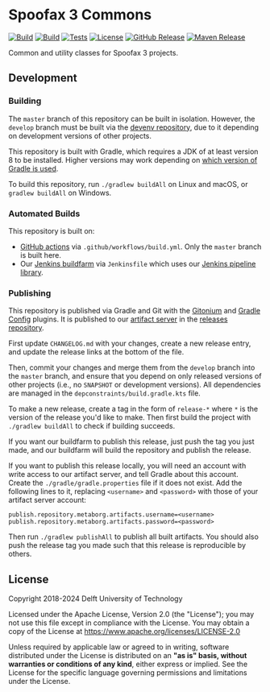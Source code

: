 # Spoofax 3 Commons
[![Build][github-build-badge]][github-build]
[![Build][jenkins-build-badge]][jenkins-build]
[![Tests][jenkins-tests-badge]][jenkins-tests]
[![License][license-badge]][license]
[![GitHub Release][github-release-badge]][github-release]
[![Maven Release][maven-badge]][maven]

Common and utility classes for Spoofax 3 projects.

## Development

### Building

The `master` branch of this repository can be built in isolation.
However, the `develop` branch must be built via the [devenv repository](https://github.com/metaborg/devenv), due to it depending on development versions of other projects.

This repository is built with Gradle, which requires a JDK of at least version 8 to be installed. Higher versions may work depending on [which version of Gradle is used](https://docs.gradle.org/current/userguide/compatibility.html).

To build this repository, run `./gradlew buildAll` on Linux and macOS, or `gradlew buildAll` on Windows.

### Automated Builds

This repository is built on:
- [GitHub actions](https://github.com/metaborg/common/actions/workflows/build.yml) via `.github/workflows/build.yml`. Only the `master` branch is built here.
- Our [Jenkins buildfarm](https://buildfarm.metaborg.org/view/Devenv/job/metaborg/job/common/) via `Jenkinsfile` which uses our [Jenkins pipeline library](https://github.com/metaborg/jenkins.pipeline/).

### Publishing

This repository is published via Gradle and Git with the [Gitonium](https://github.com/metaborg/gitonium) and [Gradle Config](https://github.com/metaborg/gradle.config) plugins.
It is published to our [artifact server](https://artifacts.metaborg.org) in the [releases repository](https://artifacts.metaborg.org/content/repositories/releases/).

First update `CHANGELOG.md` with your changes, create a new release entry, and update the release links at the bottom of the file.

Then, commit your changes and merge them from the `develop` branch into the `master` branch, and ensure that you depend on only released versions of other projects (i.e., no `SNAPSHOT` or development versions).
All dependencies are managed in the `depconstraints/build.gradle.kts` file.

To make a new release, create a tag in the form of `release-*` where `*` is the version of the release you'd like to make.
Then first build the project with `./gradlew buildAll` to check if building succeeds.

If you want our buildfarm to publish this release, just push the tag you just made, and our buildfarm will build the repository and publish the release.

If you want to publish this release locally, you will need an account with write access to our artifact server, and tell Gradle about this account.
Create the `./gradle/gradle.properties` file if it does not exist.
Add the following lines to it, replacing `<username>` and `<password>` with those of your artifact server account:
```
publish.repository.metaborg.artifacts.username=<username>
publish.repository.metaborg.artifacts.password=<password>
```
Then run `./gradlew publishAll` to publish all built artifacts.
You should also push the release tag you made such that this release is reproducible by others.


## License
Copyright 2018-2024 Delft University of Technology

Licensed under the Apache License, Version 2.0 (the "License"); you may not use this file except in compliance with the License. You may obtain a copy of the License at <https://www.apache.org/licenses/LICENSE-2.0>

Unless required by applicable law or agreed to in writing, software distributed under the License is distributed on an **"as is" basis, without warranties or conditions of any kind**, either express or implied. See the License for the specific language governing permissions and limitations under the License.


[github-build-badge]: https://img.shields.io/github/actions/workflow/status/metaborg/common/build.yaml
[github-build]: https://github.com/metaborg/common/actions
[jenkins-build-badge]: https://img.shields.io/jenkins/build/https/buildfarm.metaborg.org/job/metaborg/job/common/job/master?label=Jenkins
[jenkins-build]: https://buildfarm.metaborg.org/job/metaborg/job/common/job/master/lastBuild
[jenkins-tests-badge]: https://img.shields.io/jenkins/tests/https/buildfarm.metaborg.org/job/metaborg/job/common/job/master?label=Jenkins%20tests
[jenkins-tests]: https://buildfarm.metaborg.org/job/metaborg/job/common/job/master/lastBuild/testReport/
[license-badge]: https://img.shields.io/github/license/metaborg/common
[license]: https://github.com/metaborg/common/blob/master/LICENSE
[github-release-badge]: https://img.shields.io/github/v/release/metaborg/common
[github-release]: https://github.com/metaborg/common/releases
[maven-badge]: https://img.shields.io/maven-metadata/v?metadataUrl=https%3A%2F%2Fartifacts.metaborg.org%2Fcontent%2Frepositories%2Freleases%2Forg%2Fmetaborg%2Fcommon%2Fmaven-metadata.xml
[maven]: https://artifacts.metaborg.org/#nexus-search;gav~org.metaborg~common~~~
